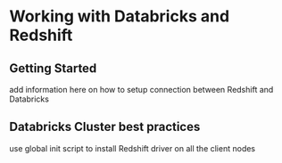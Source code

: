 # Working with Databricks and Redshift

## Getting Started

add information here on how to setup connection between Redshift and Databricks

## Databricks Cluster best practices

use global init script to install Redshift driver on all the client nodes
